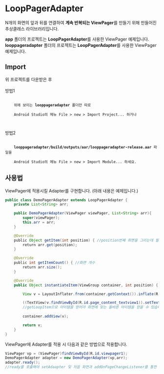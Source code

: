 LoopPagerAdapter
========

N개의 화면의 앞과 뒤를 연결하여 <b>계속 반복되는 ViewPager</b>를 만들기 위해 만들어진 추상클래스 라이브러리입니다.

<b>app</b> 폴더의 프로젝트는 <b>LoopPagerAdapter</b>를 사용한 ViewPager 예제입니다.<br/>
<b>looppageradapter</b> 폴더의 프로젝트는 <b>LoopPagerAdapter</b>를 사용한 ViewPager 예제입니다.

Import
------
위 프로젝트를 다운받은 후<br/><br/> 
방법1<br/>
<pre><code>
    위에 보이는 <b>looppageradapter</b> 폴더만 따로<br/>
    Android Studio의 메뉴 File > new > Import Project... 하거나<br/><br/>
</code></pre>
방법2<br/>
<pre><code>
    <b>looppageradapter/build/outputs/aar/looppageradapter-release.aar</b> 파일을<br/>
    Android Studio의 메뉴 File > new > Import Module... 하세요.
</code></pre>

사용법 
------
ViewPager에 적용시킬 Adapter를 구현합니다.
(아래 내용은 예제입니다.)
```java
public class DemoPagerAdapter extends LoopPagerAdapter {
    private List<String> arr;

    public DemoPagerAdapter(ViewPager viewPager, List<String> arr){
        super(viewPager);
        this.arr = arr;
    }

    @Override
    public Object getItem(int position) { //position번째 화면을 그리는데 필요한 아이템 
        return arr.get(position);
    }

    @Override
    public int getItemCount() { //화면 개수 
        return arr.size();
    }

    @Override
    public Object instantiateItem(ViewGroup container, int position) {

        View v = LayoutInflater.from(container.getContext()).inflate(R.layout.page_content,container,false);

        ((TextView)v.findViewById(R.id.page_content_textview1)).setText( (String)getLoopItem(position) );
        //getLoopItem으로 아이템을 얻어야 화면에 맞는 올바른 아이템을 얻을 수 있습니다.
    
        container.addView(v);

        return v;
    }
}
```

ViewPager에 Adapter를 적용 시 다음과 같은 방법으로 적용합니다.
```java
ViewPager vp = (ViewPager)findViewById(R.id.viewpager1);
DemoPagerAdapter adapter = new DemoPagerAdapter(vp,arr);
adapter.ready(); 
//ready를 호춣해야 setAdaapter 및 처음 화면과 addOnPageChangeListener를 통한 올바른 무한 루프 화면이 구성됩니다.
```
